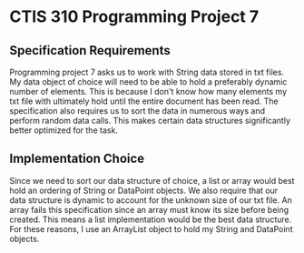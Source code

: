 # CTIS 310 Programming Project 7

## Specification Requirements

Programming project 7 asks us to work with String data stored in txt files. My data object of choice will need to be able to hold a preferably dynamic number of elements. This is because I don't know how many elements my txt file with ultimately hold until the entire document has been read. The specification also requires us to sort the data in numerous ways and perform random data calls.
This makes certain data structures significantly better optimized for the task. 

## Implementation Choice
Since we need to sort our data structure of choice, a list or array would best hold an ordering of String or DataPoint objects. We also require that our data structure is dynamic to account for the unknown size of our txt file. An array fails this specification since an array must know its size before being created. This means a list implementation would be the best data structure. For these reasons, I use an ArrayList object to hold my String and DataPoint objects.